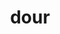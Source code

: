 ---
category: 4-letters
denotation: null
name: dour
reference_link: https://www.etymonline.com/word/dour
root_language: null
root_name: null
title: dour
type: free
word_sums:
- respelling: dour
  sum: 'Dour + '
---